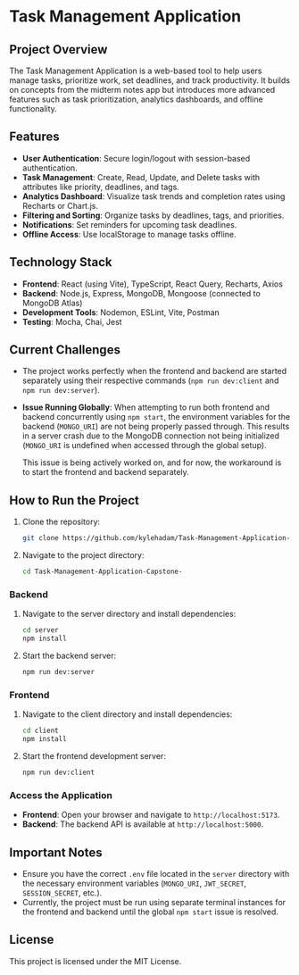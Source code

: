 # Task Management Application

## Project Overview
The Task Management Application is a web-based tool to help users manage tasks, prioritize work, set deadlines, and track productivity. It builds on concepts from the midterm notes app but introduces more advanced features such as task prioritization, analytics dashboards, and offline functionality.

## Features
- **User Authentication**: Secure login/logout with session-based authentication.
- **Task Management**: Create, Read, Update, and Delete tasks with attributes like priority, deadlines, and tags.
- **Analytics Dashboard**: Visualize task trends and completion rates using Recharts or Chart.js.
- **Filtering and Sorting**: Organize tasks by deadlines, tags, and priorities.
- **Notifications**: Set reminders for upcoming task deadlines.
- **Offline Access**: Use localStorage to manage tasks offline.

## Technology Stack
- **Frontend**: React (using Vite), TypeScript, React Query, Recharts, Axios
- **Backend**: Node.js, Express, MongoDB, Mongoose (connected to MongoDB Atlas)
- **Development Tools**: Nodemon, ESLint, Vite, Postman
- **Testing**: Mocha, Chai, Jest

## Current Challenges
- The project works perfectly when the frontend and backend are started separately using their respective commands (`npm run dev:client` and `npm run dev:server`).
- **Issue Running Globally**: When attempting to run both frontend and backend concurrently using `npm start`, the environment variables for the backend (`MONGO_URI`) are not being properly passed through. This results in a server crash due to the MongoDB connection not being initialized (`MONGO_URI` is undefined when accessed through the global setup).

  This issue is being actively worked on, and for now, the workaround is to start the frontend and backend separately.

## How to Run the Project
1. Clone the repository:
   ```bash
   git clone https://github.com/kylehadam/Task-Management-Application-Capstone-.git
   ```
2. Navigate to the project directory:
   ```bash
   cd Task-Management-Application-Capstone-
   ```

### Backend
1. Navigate to the server directory and install dependencies:
   ```bash
   cd server
   npm install
   ```
2. Start the backend server:
   ```bash
   npm run dev:server
   ```

### Frontend
1. Navigate to the client directory and install dependencies:
   ```bash
   cd client
   npm install
   ```
2. Start the frontend development server:
   ```bash
   npm run dev:client
   ```

### Access the Application
- **Frontend**: Open your browser and navigate to `http://localhost:5173`.
- **Backend**: The backend API is available at `http://localhost:5000`.

## Important Notes
- Ensure you have the correct `.env` file located in the `server` directory with the necessary environment variables (`MONGO_URI`, `JWT_SECRET`, `SESSION_SECRET`, etc.).
- Currently, the project must be run using separate terminal instances for the frontend and backend until the global `npm start` issue is resolved.

## License

This project is licensed under the MIT License.
